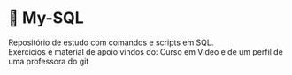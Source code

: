 # 🐬 My-SQL

Repositório de estudo com comandos e scripts em SQL.  
Exercicios e material de apoio vindos do: Curso em Video e de um perfil de uma professora do git

